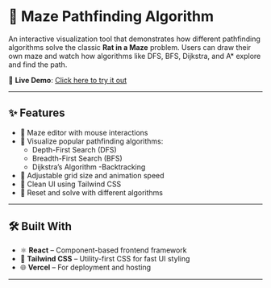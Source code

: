 # 🧩 Maze Pathfinding Algorithm

An interactive visualization tool that demonstrates how different pathfinding algorithms solve the classic **Rat in a Maze** problem. Users can draw their own maze and watch how algorithms like DFS, BFS, Dijkstra, and A* explore and find the path.

🔗 **Live Demo**: [Click here to try it out](https://project-1-my2d1frs1-ayush-kalakotis-projects.vercel.app)

---

## ✨ Features

- 🎨 Maze editor with mouse interactions
- 🚀 Visualize popular pathfinding algorithms:
  - Depth-First Search (DFS)
  - Breadth-First Search (BFS)
  - Dijkstra’s Algorithm
  -Backtracking
- 📏 Adjustable grid size and animation speed
- 🧼 Clean UI using Tailwind CSS
- 🔁 Reset and solve with different algorithms

---

## 🛠️ Built With

- ⚛️ **React** – Component-based frontend framework
- 🎨 **Tailwind CSS** – Utility-first CSS for fast UI styling
- 🌐 **Vercel** – For deployment and hosting

---


